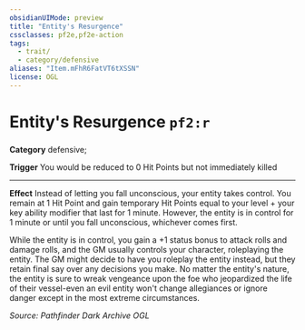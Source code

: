 ```yaml
---
obsidianUIMode: preview
title: "Entity's Resurgence"
cssclasses: pf2e,pf2e-action
tags:
  - trait/
  - category/defensive
aliases: "Item.mFhR6FatVT6tXSSN"
license: OGL
---
```

# Entity's Resurgence `pf2:r`

### 

**Category** defensive; 




**Trigger** You would be reduced to 0 Hit Points but not immediately killed

* * *

**Effect** Instead of letting you fall unconscious, your entity takes control. You remain at 1 Hit Point and gain temporary Hit Points equal to your level + your key ability modifier that last for 1 minute. However, the entity is in control for 1 minute or until you fall unconscious, whichever comes first.

While the entity is in control, you gain a +1 status bonus to attack rolls and damage rolls, and the GM usually controls your character, roleplaying the entity. The GM might decide to have you roleplay the entity instead, but they retain final say over any decisions you make. No matter the entity's nature, the entity is sure to wreak vengeance upon the foe who jeopardized the life of their vessel-even an evil entity won't change allegiances or ignore danger except in the most extreme circumstances.

*Source: Pathfinder Dark Archive*
*OGL*